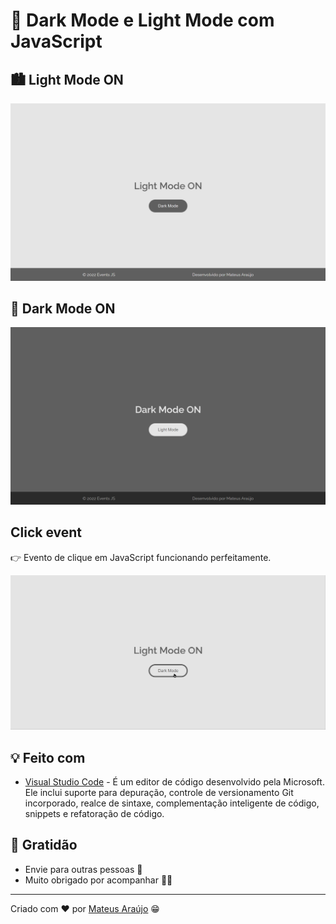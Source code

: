 # 🤖 Dark Mode e Light Mode com JavaScript

## 🏙️ Light Mode ON

![light mode](light-mode.png)

## 🌃 Dark Mode ON

![dark mode](dark-mode.png)

## Click event

👉 Evento de clique em JavaScript funcionando perfeitamente.

![dark e light mode](dark-e-light-mode.gif)

## 💡 Feito com

- [Visual Studio Code](https://code.visualstudio.com/) - É um editor de código desenvolvido pela Microsoft. Ele inclui suporte para depuração, controle de versionamento Git incorporado, realce de sintaxe, complementação inteligente de código, snippets e refatoração de código.

## 💝 Gratidão

- Envie para outras pessoas 📧
- Muito obrigado por acompanhar 👋😎

---

Criado com ❤️ por [Mateus Araújo](https://github.com/mateusaraujos) 😁